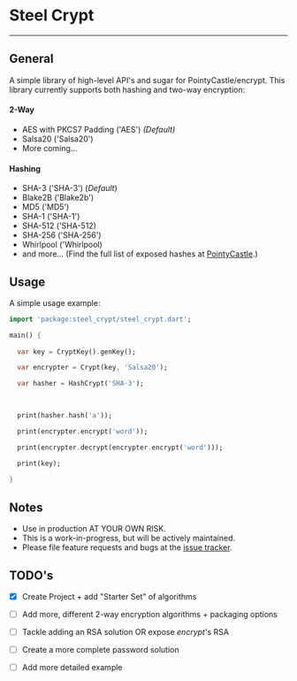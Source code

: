 # Steel Crypt
---
## General

A simple library of high-level API's and sugar for PointyCastle/encrypt. This 
library currently supports both hashing and two-way encryption:

#### 2-Way
* AES with PKCS7 Padding ('AES') _(Default)_
* Salsa20 ('Salsa20')
* More coming...

#### Hashing
* SHA-3 ('SHA-3') (_Default_)
* Blake2B ('Blake2b')
* MD5 ('MD5')
* SHA-1 ('SHA-1')
* SHA-512 ('SHA-512)
* SHA-256 ('SHA-256')
* Whirlpool ('Whirlpool)
* and more... (Find the full list of exposed hashes at [PointyCastle][PointyLink].)

[PointyLink]: https://github.com/PointyCastle/pointycastle/tree/master/lib/digests


## Usage

A simple usage example:

```dart
import 'package:steel_crypt/steel_crypt.dart';

main() {
  
  var key = CryptKey().genKey();

  var encrypter = Crypt(key, 'Salsa20');

  var hasher = HashCrypt('SHA-3');


  
  print(hasher.hash('a'));

  print(encrypter.encrypt('word'));

  print(encrypter.decrypt(encrypter.encrypt('word')));

  print(key);
  
}
```

## Notes

* Use in production AT YOUR OWN RISK.
* This is a work-in-progress, but will be actively maintained.
* Please file feature requests and bugs at the [issue tracker][tracker].

[tracker]: https://github.com/AKushWarrior/steel_crypt/issues

## TODO's

- [x] Create Project + add "Starter Set" of algorithms
- [ ] Add more, different 2-way encryption algorithms + packaging options
- [ ] Tackle adding an RSA solution OR expose _encrypt_'s RSA
- [ ] Create a more complete password solution
- [ ] Add more detailed example

